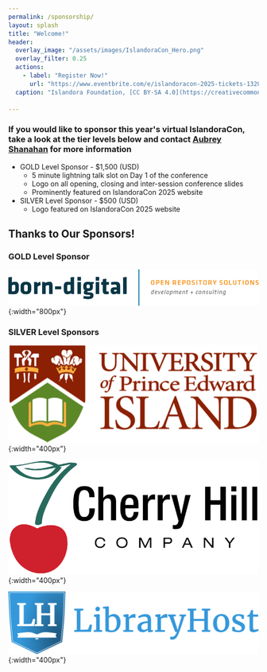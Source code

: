 ```yaml
---
permalink: /sponsorship/
layout: splash
title: "Welcome!"
header:
  overlay_image: "/assets/images/IslandoraCon_Hero.png"
  overlay_filter: 0.25
  actions:
    - label: "Register Now!"
      url: "https://www.eventbrite.com/e/islandoracon-2025-tickets-1320564527049?aff=oddtdtcreator"
  caption: "Islandora Foundation, [CC BY-SA 4.0](https://creativecommons.org/licenses/by-sa/4.0)"

---
```


### If you would like to sponsor this year's virtual IslandoraCon, take a look at the tier levels below and contact [Aubrey Shanahan](mailto:aubrey@islandora.ca) for more information
- GOLD Level Sponsor - $1,500 (USD)
  - 5 minute lightning talk slot on Day 1 of the conference
  - Logo on all opening, closing and inter-session conference slides
  - Prominently featured on IslandoraCon 2025 website
- SILVER Level Sponsor - $500 (USD)
  - Logo featured on IslandoraCon 2025 website

## Thanks to Our Sponsors!

### GOLD Level Sponsor

![BD_logo_2.png](/assets/images/BD_logo_2.png){:width="800px"}

### SILVER Level Sponsors

![UPEI logo](/assets/images/UPEI_logo.png){:width="400px"}

![Cherrry Hill logo](/assets/images/ch_logo_horiz_transp.png){:width="400px"}

![Library Host logo](/assets/images/LH_logo.png){:width="400px"}

